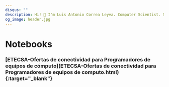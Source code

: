 ```yaml
---
disqus: ""
description: Hi! 👋 I'm Luis Antonio Correa Leyva. Computer Scientist. Software Developer. Developing applications with Flutter and looking for Data Science projects.
og_image: header.jpg
---
```


# Notebooks

### [ETECSA-Ofertas de conectividad para Programadores de equipos de cómputo](ETECSA-Ofertas de conectividad para Programadores de equipos de computo.html){:target="_blank"}
